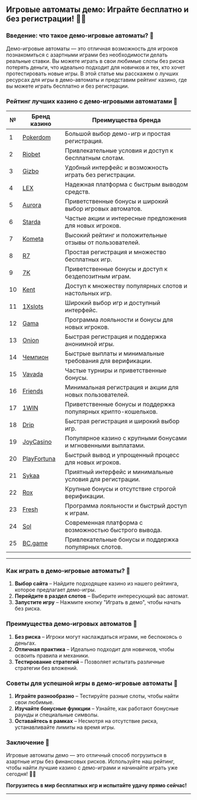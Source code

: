 ## Игровые автоматы демо: Играйте бесплатно и без регистрации! 🎰💸

### Введение: что такое демо-игровые автоматы? 🎯

Демо-игровые автоматы — это отличная возможность для игроков познакомиться с азартными играми без необходимости делать реальные ставки. Вы можете играть в свои любимые слоты без риска потерять деньги, что идеально подходит для новичков и тех, кто хочет протестировать новые игры. В этой статье мы расскажем о лучших ресурсах для игры в демо-автоматы и представим рейтинг казино, где вы можете играть бесплатно и без регистрации.

### Рейтинг лучших казино с демо-игровыми автоматами 📅

| №  | Бренд казино  | Преимущества бренда                                            |
|----|---------------|---------------------------------------------------------------|
| 1  | [Pokerdom](https://brandplay.link/4k77v2yx) | Большой выбор демо-игр и простая регистрация.               |
| 2  | [Riobet](https://brandplay.link/7xBLTPyj) | Привлекательные условия и доступ к бесплатным слотам.        |
| 3  | [Gizbo](https://brandplay.link/bprXw4YV) | Удобный интерфейс и возможность играть без регистрации.      |
| 4  | [LEX](https://brandplay.link/zW4hdDFV) | Надежная платформа с быстрым выводом средств.                |
| 5  | [Aurora](https://10trafic-stat2.com/click/668546556bcc6313411604bd/6766/13032/subaccount) | Приветственные бонусы и широкий выбор игровых автоматов.      |
| 6  | [Starda](https://brandplay.link/fB7xwRFL) | Частые акции и интересные предложения для новых игроков.      |
| 7  | [Kometa](https://brandplay.link/8ZymQJV8) | Высокий рейтинг и положительные отзывы от пользователей.      |
| 8  | [R7](https://brandplay.link/bMd3Yjsw) | Простая регистрация и множество бесплатных игр.              |
| 9  | [7K](https://brandplay.link/BvQyFShp) | Приветственные бонусы и доступ к бездепозитным играм.       |
| 10 | [Kent](https://brandplay.link/Fv2WP3js) | Доступ к множеству популярных слотов и настольных игр.       |
| 11 | [1Xslots](https://brandplay.link/hSB1khtr) | Широкий выбор игр и доступный интерфейс.                     |
| 12 | [Gama](https://brandplay.link/j6NMKsDz) | Программа лояльности и бонусы для новых игроков.              |
| 13 | [Onion](https://brandplay.link/zBGRVpQ9) | Быстрая регистрация и поддержка анонимной игры.              |
| 14 | [Чемпион](https://temon-gter.cfd/go/lRq?p80412p304504pcc44t17455) | Быстрые выплаты и минимальные требования для верификации.    |
| 15 | [Vavada](https://vavadapartner.pro/?promo=ea5c9275-6854-4505-94fc-95ab18221945-linkb2) | Частые турниры и приветственные бонусы.                      |
| 16 | [Friends](https://gofriends.vc/linkb2) | Минимальная регистрация и акции для новых пользователей.      |
| 17 | [1WIN](https://brandplay.link/smXVpBbG) | Приветственные бонусы и поддержка популярных крипто-кошельков. |
| 18 | [Drip](https://drp-ircp01.com/c07e6a3db) | Быстрая регистрация и широкий выбор игр.                     |
| 19 | [JoyCasino](https://rpc30.call2me.pro/?/ru/registration?apkpop=0&partner=p24970p3291217pc98f) | Популярное казино с крупными бонусами и мгновенными выплатами. |
| 20 | [PlayFortuna](https://fortunapromo.net/alt/playfortuna/registration?0dc4a9362a71feb7e3f165fb8e766f70) | Быстрый вывод и упрощенный процесс для новых игроков.       |
| 21 | [Sykaa](https://s-two-way.com/?source=linkb2&pid=30697) | Приятный интерфейс и минимальные условия для регистрации.     |
| 22 | [Rox](https://rox-pvwfpjgcxe.com/cb1ee18a5) | Крупные бонусы и отсутствие строгой верификации.              |
| 23 | [Fresh](https://fresh-eumwkxwao.com/c3f7b485d) | Программа лояльности и быстрый доступ к играм.                |
| 24 | [Sol](https://sol-mmtdzfbaco.com/cb2415bca) | Современная платформа с возможностью быстрого вывода.         |
| 25 | [BC.game](https://partnerbcgame.com/dcc53d441) | Привлекательные бонусы и поддержка популярных слотов.         |

---

### Как играть в демо-игровые автоматы? 🎲

1. **Выбор сайта** – Найдите подходящее казино из нашего рейтинга, которое предлагает демо-игры.
2. **Перейдите в раздел слотов** – Выберите интересующий вас автомат.
3. **Запустите игру** – Нажмите кнопку "Играть в демо", чтобы начать без риска.

### Преимущества демо-игровых автоматов 🎉

1. **Без риска** – Игроки могут наслаждаться играми, не беспокоясь о деньгах.
2. **Отличная практика** – Идеально подходит для новичков, чтобы освоить правила и механики.
3. **Тестирование стратегий** – Позволяет испытать различные стратегии без вложений.

### Советы для успешной игры в демо-игровые автоматы 🎯

1. **Играйте разнообразно** – Тестируйте разные слоты, чтобы найти свои любимые.
2. **Изучайте бонусные функции** – Узнайте, как работают бонусные раунды и специальные символы.
3. **Оставайтесь в рамках** – Несмотря на отсутствие риска, устанавливайте лимиты на время игры.

### Заключение 📝

Игровые автоматы демо — это отличный способ погрузиться в азартные игры без финансовых рисков. Используйте наш рейтинг, чтобы найти лучшие казино с демо-играми и начинайте играть уже сегодня! 🎰💵

**Погрузитесь в мир бесплатных игр и испытайте удачу прямо сейчас!**

---
